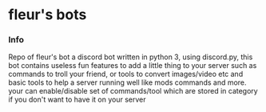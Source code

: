 # fleur's bots

### Info

Repo of fleur's bot a discord bot written in python 3, using discord.py, this bot contains useless fun features to add a little thing to your server such as commands to troll your friend, or tools to convert images/video etc and basic tools to help a server running well like mods commands and more.
your can enable/disable set of commands/tool which are stored in category if you don't want to have it on your server
